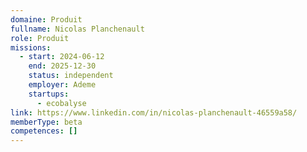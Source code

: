 ```yaml
---
domaine: Produit
fullname: Nicolas Planchenault
role: Produit
missions:
  - start: 2024-06-12
    end: 2025-12-30
    status: independent
    employer: Ademe
    startups:
      - ecobalyse
link: https://www.linkedin.com/in/nicolas-planchenault-46559a58/
memberType: beta
competences: []
---
```

